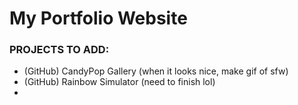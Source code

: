 # My Portfolio Website

### PROJECTS TO ADD:
- (GitHub) CandyPop Gallery (when it looks nice, make gif of sfw)
- (GitHub) Rainbow Simulator (need to finish lol)
- 
